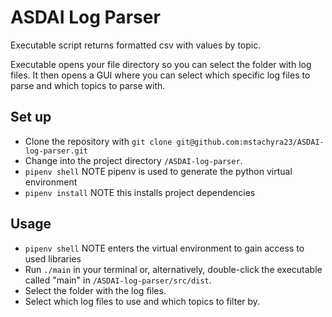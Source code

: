 # ASDAI Log Parser
Executable script returns formatted csv with values by topic. 

Executable opens your file directory so you can select the folder with log files. It then opens a GUI where you can select which specific log files to parse and which topics to parse with.

## Set up
- Clone the repository with `git clone git@github.com:mstachyra23/ASDAI-log-parser.git`
- Change into the project directory `/ASDAI-log-parser`.
- `pipenv shell` NOTE  pipenv is used to generate the python virtual environment
- `pipenv install`  NOTE  this installs project dependencies

## Usage
- `pipenv shell` NOTE  enters the virtual environment to gain access to used libraries
- Run `./main` in your terminal or, alternatively, double-click the executable called "main" in `/ASDAI-log-parser/src/dist`.
- Select the folder with the log files.
- Select which log files to use and which topics to filter by.
